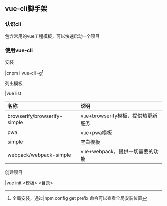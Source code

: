 ## vue-cli脚手架

### 认识cli

包含常用的vue工程模板，可以快速启动一个项目



### 使用vue-cli

安装

&#124;cnpm i vue-cli -g[^1] 

列出模板

&#124;vue list

| 名称                         | 说明                               |
| :--------------------------- | :--------------------------------- |
| browserify/browserify-simple | vue+browserify模板，提供热更新服务 |
| pwa                          | vue+pwa模板                        |
| simple                       | 空白模板                           |
| webpack/webpack-simple       | vue+webpack，提供一切需要的功能    |

创建项目

&#124;vue init <模板> <目录>




























[^1]: 全局安装，通过&#124;npm config get prefix 命令可以查看全局安装位置

